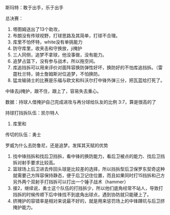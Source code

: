 斯玛特：敢于出手，乐于出手

总决赛：

1. 塔图姆送出了13个助攻，
2. 布朗没有传球视野，打球思路及其简单，打球不合理。
3. 库里不怕怀特，white没有单挑能力
4. 防守库里，收夹击和守换放，ji掩护
5. 三人同侧，追梦不拿球，他没事做，没有能力。
6. 追梦占篮下，没有参与战术，所以拖空间。
7. 库追挡拆可以用来评价对面阵容换防弹性好坏，换防好的不怕库追挡拆。（雷霆杜兰特，骑士詹姆斯对位追梦，不怕换防。
8. 猛龙输骑士的比赛是乐福与欧文和科沃尔打中锋外弹三分，把瓦蓝给打死了。

中锋去ji掩护，跟不住，跟上了，容易失去重心。

数据：持球人借掩护自己完成进攻与再分球给队友的比例 3:7，算是很高的了

持球打挡拆队伍：凯尔特人

1. 库里和

传切的队伍：勇士

罗威为什么去防鲁尼，还是追梦。发挥其天赋的优势

1. 找中锋挡拆和找后卫挡拆，看中锋的换防能力，看后卫被点的能力、找后卫挡拆对射手要求比较高。
2. 篮球场上后卫进去传回头球是比较差的选择，所以挡拆型后卫保罗东契奇这种就需要己方阵容保持静态，便于后卫记住位置，而且如果同时打15挡拆和己方另外两个双射手打挡拆可以打出一个锤子战术（hammer）
3. 接2，继续说，勇士这个队伍的打挡拆少，所以他们底角经常不站人，导致打挡拆的时候传顺下后中锋找不到底角出球点，遇到协防就只能硬上了。
4. 挤掩护的容错率是相对来说最不好的，就是用来惩罚场上的中锋蹲坑与后卫挤掩护能力。